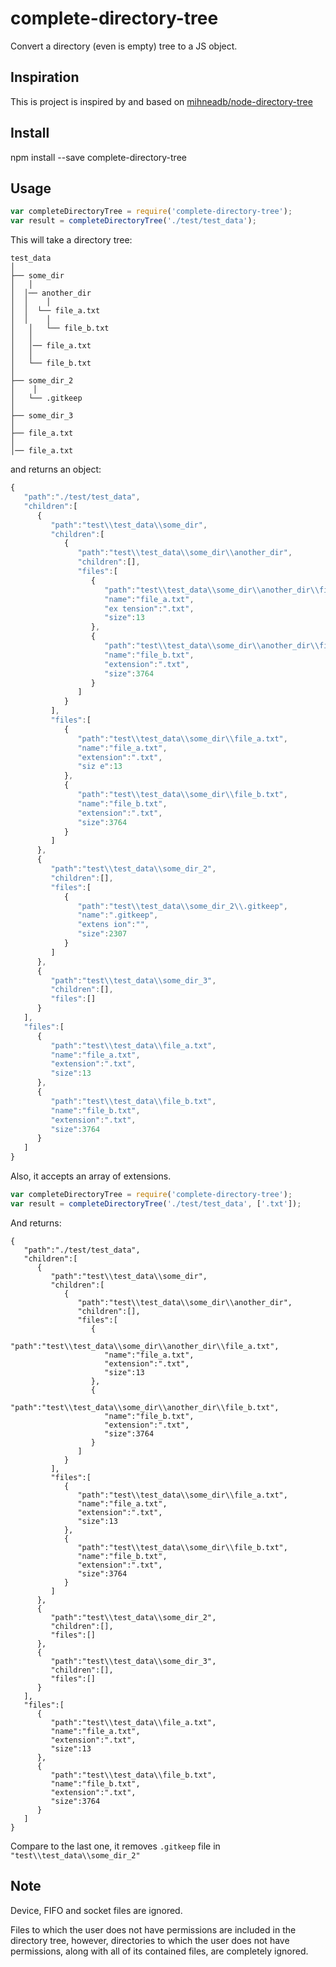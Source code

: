 # complete-directory-tree

Convert a directory (even is empty) tree to a JS object.

## Inspiration

This is project is inspired by and based on [mihneadb/node-directory-tree](https://github.com/mihneadb/node-directory-tree)

## Install

npm install --save complete-directory-tree

## Usage

```javascript
var completeDirectoryTree = require('complete-directory-tree');
var result = completeDirectoryTree('./test/test_data');
```

This will take a directory tree:

```
test_data
│
├── some_dir
│	│
│  │── another_dir
│  │	│
│  │  └── file_a.txt
│  │	│
│	│	└── file_b.txt
│	│
│	│── file_a.txt
│	│
│	└── file_b.txt
│
├── some_dir_2
│	 │
│   └── .gitkeep
│
├── some_dir_3
│
├── file_a.txt
│
│── file_a.txt
```

and returns an object:

```javascript
{  
   "path":"./test/test_data",
   "children":[  
      {  
         "path":"test\\test_data\\some_dir",
         "children":[  
            {  
               "path":"test\\test_data\\some_dir\\another_dir",
               "children":[],
               "files":[  
                  {  
                     "path":"test\\test_data\\some_dir\\another_dir\\file_a.txt",
                     "name":"file_a.txt",
                     "ex tension":".txt",
                     "size":13
                  },
                  {  
                     "path":"test\\test_data\\some_dir\\another_dir\\file_b.txt",
                     "name":"file_b.txt",
                     "extension":".txt",
                     "size":3764
                  }
               ]
            }
         ],
         "files":[  
            {  
               "path":"test\\test_data\\some_dir\\file_a.txt",
               "name":"file_a.txt",
               "extension":".txt",
               "siz e":13
            },
            {  
               "path":"test\\test_data\\some_dir\\file_b.txt",
               "name":"file_b.txt",
               "extension":".txt",
               "size":3764
            }
         ]
      },
      {  
         "path":"test\\test_data\\some_dir_2",
         "children":[],
         "files":[  
            {  
               "path":"test\\test_data\\some_dir_2\\.gitkeep",
               "name":".gitkeep",
               "extens ion":"",
               "size":2307
            }
         ]
      },
      {  
         "path":"test\\test_data\\some_dir_3",
         "children":[],
         "files":[]
      }
   ],
   "files":[  
      {  
         "path":"test\\test_data\\file_a.txt",
         "name":"file_a.txt",
         "extension":".txt",
         "size":13
      },
      {  
         "path":"test\\test_data\\file_b.txt",
         "name":"file_b.txt",
         "extension":".txt",
         "size":3764
      }
   ]
}
```

Also, it accepts an array of extensions.
```javascript
var completeDirectoryTree = require('complete-directory-tree');
var result = completeDirectoryTree('./test/test_data', ['.txt']);
```

And returns:
```
{  
   "path":"./test/test_data",
   "children":[  
      {  
         "path":"test\\test_data\\some_dir",
         "children":[  
            {  
               "path":"test\\test_data\\some_dir\\another_dir",
               "children":[],
               "files":[  
                  {  
                     "path":"test\\test_data\\some_dir\\another_dir\\file_a.txt",
                     "name":"file_a.txt",
                     "extension":".txt",
                     "size":13
                  },
                  {  
                     "path":"test\\test_data\\some_dir\\another_dir\\file_b.txt",
                     "name":"file_b.txt",
                     "extension":".txt",
                     "size":3764
                  }
               ]
            }
         ],
         "files":[  
            {  
               "path":"test\\test_data\\some_dir\\file_a.txt",
               "name":"file_a.txt",
               "extension":".txt",
               "size":13
            },
            {  
               "path":"test\\test_data\\some_dir\\file_b.txt",
               "name":"file_b.txt",
               "extension":".txt",
               "size":3764
            }
         ]
      },
      {  
         "path":"test\\test_data\\some_dir_2",
         "children":[],
         "files":[]
      },
      {  
         "path":"test\\test_data\\some_dir_3",
         "children":[],
         "files":[]
      }
   ],
   "files":[  
      {  
         "path":"test\\test_data\\file_a.txt",
         "name":"file_a.txt",
         "extension":".txt",
         "size":13
      },
      {  
         "path":"test\\test_data\\file_b.txt",
         "name":"file_b.txt",
         "extension":".txt",
         "size":3764
      }
   ]
}
```

Compare to the last one, it removes `.gitkeep` file in `"test\\test_data\\some_dir_2"`

## Note
Device, FIFO and socket files are ignored.

Files to which the user does not have permissions are included in the directory
tree, however, directories to which the user does not have permissions, along
with all of its contained files, are completely ignored.